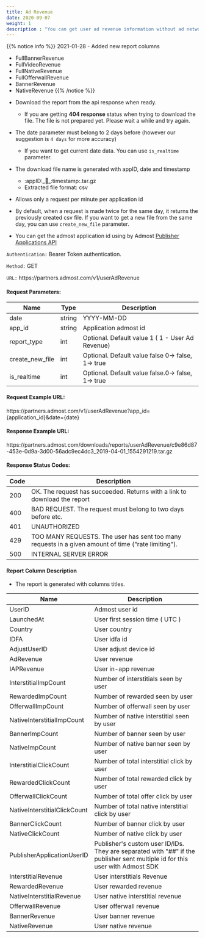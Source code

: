 ```yaml
---
title: Ad Revenue
date: 2020-09-07
weight: 1
description : "You can get user ad revenue information without ad network"
---
```


{{% notice info %}}
2021-01-28 - Added new report columns
  + FullBannerRevenue
  + FullVideoRevenue	
  + FullNativeRevenue
  + FullOfferwallRevenue	
  + BannerRevenue	
  + NativeRevenue
{{% /notice %}}

- Download the report from the api response when ready.  
  
    - If you are getting **404 response** status when trying to download the file. The file is not prepared yet. Please wait a while and try again.

- The date parameter must belong to 2 days before (however our suggestion is `4 days` for more accuracy)
  - If you want to get current date data. You can use `is_realtime` parameter.

- The download file name is generated with appID, date and timestamp
    - :appID:\_:date:\_:timestamp:.tar.gz
    - Extracted file format: csv

- Allows only a request per minute per application id

- By default, when a request is made twice for the same day, it returns the previously created csv file. If you want to get a new file from the same day, you can use `create_new_file` parameter.

- You can get the admost application id using by Admost [Publisher Applications API](https://admost.github.io/amrapi/publisher-app-api/)



`Authentication:` Bearer Token authentication.

`Method:` GET

`URL:` https:\//partners.admost.com/v1/userAdRevenue

#### Request Parameters:

| Name            | Type   | Description                                       |
| --------------- | ------ | ------------------------------------------------- |
| date            | string | YYYY-MM-DD                                        |
| app_id          | string | Application admost id                             |
| report_type     | int    | Optional. Default value 1 ( 1 -  User Ad Revenue) |
| create_new_file | int    | Optional. Default value false 0-> false, 1-> true |
| is_realtime     | int    | Optional. Default value false.0-> false, 1-> true |


#### Request Example URL:

https:\//partners.admost.com/v1/userAdRevenue?app_id={application_id}&date={date}

#### Response Example URL:

https:\//partners.admost.com/downloads/reports/userAdRevenue/c9e86d87-453e-0d9a-3d00-56adc9ec4dc3_2019-04-01_1554291219.tar.gz

#### Response Status Codes:

| Code | Description                                                                                         |
| ---- | --------------------------------------------------------------------------------------------------- |
| 200  | OK. The request has succeeded. Returns with a link to download the report                           |
| 400  | BAD REQUEST. The request must belong to two days before etc.                                        |
| 401  | UNAUTHORIZED                                                                                        |
| 429  | TOO MANY REQUESTS. The user has sent too many requests in a given amount of time ("rate limiting"). |
| 500  | INTERNAL SERVER ERROR                                                                               |

#### Report Column Description

- The report is generated with columns titles.

| Name                         | Description                                                                                                                  |
| ---------------------------- | ---------------------------------------------------------------------------------------------------------------------------- |
| UserID                       | Admost user id                                                                                                               |
| LaunchedAt                   | User first session time ( UTC )                                                                                              |
| Country                      | User country                                                                                                                 |
| IDFA                         | User idfa id                                                                                                                 |
| AdjustUserID                 | User adjust device id                                                                                                        |
| AdRevenue                    | User revenue                                                                                                                 |
| IAPRevenue                   | User in-app revenue                                                                                                          |
| InterstitialImpCount         | Number of interstitials seen by user                                                                                         |
| RewardedImpCount             | Number of rewarded seen by user                                                                                              |
| OfferwallImpCount            | Number of offerwall seen by user                                                                                             |
| NativeInterstitialImpCount   | Number of native interstitial seen by user                                                                                   |
| BannerImpCount               | Number of banner seen by user                                                                                                |
| NativeImpCount               | Number of native banner seen by user                                                                                         |
| InterstitialClickCount       | Number of total interstitial click by user                                                                                   |
| RewardedClickCount           | Number of total rewarded click by user                                                                                       |
| OfferwallClickCount          | Number of total offer click by user                                                                                          |
| NativeInterstitialClickCount | Number of total native interstitial click by user                                                                            |
| BannerClickCount             | Number of banner click by user                                                                                               |
| NativeClickCount             | Number of native click by user                                                                                               |
| PublisherApplicationUserID   | Publisher's custom user ID/IDs. They are separated with "##" if the publisher sent multiple id for this user with Admost SDK |
| InterstitialRevenue          | User interstitials Revenue                                                                                                   |
| RewardedRevenue              | User rewarded revenue                                                                                                        |
| NativeInterstitialRevenue    | User native interstitial revenue                                                                                             |
| OfferwallRevenue             | User offerwall revenue                                                                                                       |
| BannerRevenue                | User banner revenue                                                                                                          |
| NativeRevenue                | User native revenue                                                                                                          |
